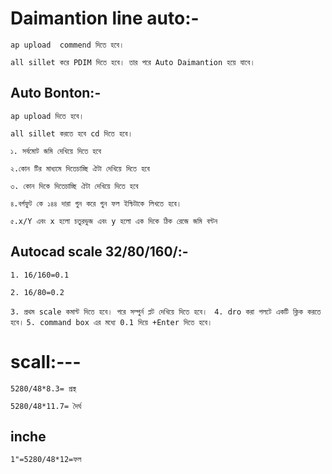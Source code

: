 # Daimantion line auto:-

``` ap upload  commend দিতে হবে। ```

``` all sillet করে PDIM দিতে হবে। তার পরে Auto Daimantion হয়ে যাবে। ```


## Auto Bonton:-

```ap upload দিতে হবে। ```

```all sillet করতে হবে cd দিতে হবে। ```

``` ১. সর্বমোট জমি দেখিয়ে দিতে হবে ```

``` ২.কোন টির মাধ্যমে দিতেচাচ্ছি ঐটা দেখিয়ে দিতে হবে ```

``` ৩. কোন দিকে দিতেচাচ্ছি ঐটা দেখিয়ে দিতে হবে ```

``` ৪.বর্গফুট কে ১৪৪ দারা গুন করে গুন ফল ইন্চিটাকে লিখতে হবে। ```

``` ৫.x/Y এবং x হলো চতুরভুজ এবং y হলো এক দিকে ঠিক রেজে জমি বন্টন ```

## Autocad scale 32/80/160/:-

``` 1. 16/160=0.1  ```

``` 2. 16/80=0.2 ```

``` 3. প্রথম scale কমান্ট দিতে হবে। পরে সম্পুর্ন প্লট দেখিয়ে দিতে হবে।  ```
``` 4. dro করা পলটে একটি ক্লিক করতে হবে। ```
``` 5. command box এর মধ্যে 0.1 দিয়ে +Enter দিতে হবে। ```

# scall:---

``` 5280/48*8.3= প্রস্থ ```

``` 5280/48*11.7= দৈর্ঘ ```
## inche

``` 1"=5280/48*12=ফল ```


